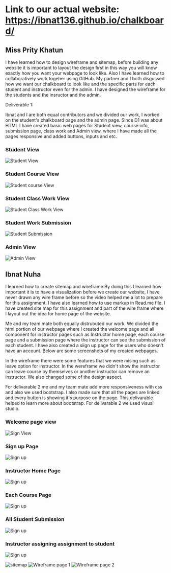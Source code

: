 # Link to our actual website: https://ibnat136.github.io/chalkboard/
## Miss Prity Khatun

I have learned how to design wireframe and sitemap, before building any website it is important to layout the design first in this way you will know exactly how you want your webpage to look like. Also I have learned how to collaboratively work togeher using GitHub. My partner and I both disgussed how we want our chalkboard to look like and the specific parts for each student and instructor even for the admin. I have designed the wireframe for the students and the insructor and the admin. 

Deliverable 1: 

Ibnat and I are both equal contributors and we divided our work, I worked on the student's chalkboard page and the admin page. Since D1 was about HTML I have created basic web pages for Student view, course info, submission page, class work and Admin view, where I have made all the pages responsive and added buttons, inputs and etc.

### Student View
![Student View](studentview.png)
### Student Course View
![Student course View](studentcourseview.png)
### Student Class Work View
![Student Class Work View](studentclassV.png)
### Student Work Submission
![Student Submission](studentsubm.png)
### Admin View
![Admin View](adminview.png)

## Ibnat Nuha 
I learned how to create sitemap and wireframe.By doing this I learned how important it is to have a visualization before we create our website, I have never drawn any wire frame before so the video helped me a lot to prepare for this assignment. I have also learned how to use markup in Read.me file. I have created site map for this assignment and part of the wire frame where I layout out the idea for home page of the website.

Me and my team mate both equally distrubuted our work. We divided the html portion of our webpage where I created the welcome page and all component for instructor pages such as Instructor home page, each course page and a submission page where the instructor can see the submission of each student. I have also created a siign up page for the users who doesn't have an account. Below are some screenshots of my created webpages.

In the wireframe there were some features that we were mising such as leave option for instructor. In the wereframe we didn't show the instructor can leave course by themselves or another instructor can remove an instructor. We also changed some of the design aspect. 

For delivarable 2 me and my team mate add more responsiveness with css and also we used bootstrap. I also made sure that all the pages are linked and every button is showing it's purpose on the page. This delivarable helped to learn more about bootstrap. For delivarable 2 we used visual studio.

### Welcome page view
![Sign View](Index.png)

### Sign up Page
![Sign up](SignUp.png)

### Instructor Home Page
![Sign up](Instructor.png)

### Each Course Page
![Sign up](EachCourse.png)

### All Student Submission
![Sign up](AllStudentSubmission.png)

### Instructor assigning assignment to student
![Sign up](AssignmentForStudents.png)

![sitemap](sitemap.jpg)
![Wireframe page 1](Wireframe1.jpg)
![Wireframe page 2](Wireframe2.jpg)

